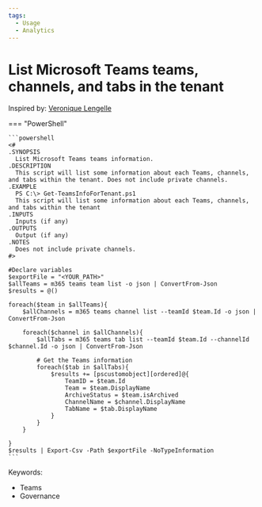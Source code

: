 ```yaml
---
tags:
  - Usage
  - Analytics
---
```


# List Microsoft Teams teams, channels, and tabs in the tenant

Inspired by: [Veronique Lengelle](https://veronicageek.com/powershell/powershell-for-m365/get-teams-channels-tabs-and-privacy-settings-using-teams-pnp-powershell/2020/07/)

=== "PowerShell"

    ```powershell
    <#
    .SYNOPSIS
      List Microsoft Teams teams information.
    .DESCRIPTION
      This script will list some information about each Teams, channels, and tabs within the tenant. Does not include private channels.
    .EXAMPLE
      PS C:\> Get-TeamsInfoForTenant.ps1
      This script will list some information about each Teams, channels, and tabs within the tenant
    .INPUTS
      Inputs (if any)
    .OUTPUTS
      Output (if any)
    .NOTES
      Does not include private channels.
    #>

    #Declare variables
    $exportFile = "<YOUR_PATH>"
    $allTeams = m365 teams team list -o json | ConvertFrom-Json
    $results = @()

    foreach($team in $allTeams){
        $allChannels = m365 teams channel list --teamId $team.Id -o json | ConvertFrom-Json

        foreach($channel in $allChannels){
            $allTabs = m365 teams tab list --teamId $team.Id --channelId $channel.Id -o json | ConvertFrom-Json

            # Get the Teams information
            foreach($tab in $allTabs){
                $results += [pscustomobject][ordered]@{
                    TeamID = $team.Id
                    Team = $team.DisplayName
                    ArchiveStatus = $team.isArchived
                    ChannelName = $channel.DisplayName
                    TabName = $tab.DisplayName
                }
            }
        }

    }
    $results | Export-Csv -Path $exportFile -NoTypeInformation
    ```

Keywords:

- Teams
- Governance
